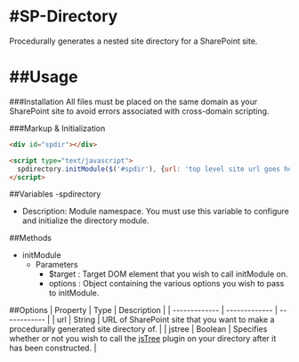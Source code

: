 #SP-Directory
============

Procedurally generates a nested site directory for a SharePoint site.

##Usage
============
###Installation
All files must be placed on the same domain as your SharePoint site to avoid errors associated with cross-domain scripting.

###Markup & Initialization
```HTML
<div id="spdir"></div>

<script type="text/javascript">
  spdirectory.initModule($('#spdir'), {url: 'top level site url goes here'});
</script>
```

##Variables
-spdirectory
  - Description: Module namespace.  You must use this variable to configure and initialize the directory module.

##Methods
- initModule
  - Parameters
    - $target : Target DOM element that you wish to call initModule on.
    - options : Object containing the various options you wish to pass to initModule.

##Options
| Property      |      Type     | Description  |
| ------------- | ------------- | ------------ | 
|      url      | String        | URL of SharePoint site that you want to make a procedurally generated site directory of. |
| jstree        | Boolean       | Specifies whether or not you wish to call the [jsTree](http://www.jstree.com) plugin on your directory after it has been constructed. |
